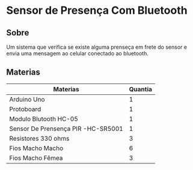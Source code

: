 # Sensor de Presença Com Bluetooth

## Sobre 
Um sistema que verifica se existe alguma prenseça em frete do sensor e envia uma mensagem ao celular conectado ao bluetooth.

## Materias

| Materias  | Quantia |
| ------------- | --- |
| Arduino Uno   | 1  |
| Protoboard   | 1  |
| Modulo Blutooth HC-05   | 1  |
| Sensor De Prensença PIR -HC-SR5001   | 1  |
| Resistores 330 ohms   | 3  |
| Fios Macho Macho   | 6  |
| Fios Macho Fêmea   | 3  |

